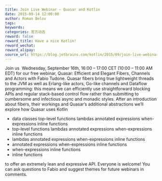 ```yaml
---
title: Join Live Webinar — Quasar and Kotlin
date: 2015-09-14 12:00:00
author: Roman Belov
tags:
keywords:
categories: 官方动态
reward: false
reward_title: Have a nice Kotlin!
reward_wechat:
reward_alipay:
source_url: https://blog.jetbrains.com/kotlin/2015/09/join-live-webinar-quasar-and-kotlin/
---
```


Join us 
Wednesday, September 16th, 16:00 – 17:00 CET (10:00 – 11:00 AM EDT) for our free webinar, Quasar: Efficient and Elegant Fibers, Channels and Actors with Fabio Tudone.
Quasar fibers bring true lightweight threads to the JVM as well as Erlang-like actors, Go-like channels and Dataflow programming: this means we can efficiently use straightforward blocking APIs and regular stack-based control flow rather than submitting to cumbersome and infectious async and monadic styles.
After an introduction about fibers, their workings and Quasar’s additional abstractions we’ll explore how Quasar uses Kotlin

* data classes
 top-level functions
 lambdas
 annotated expressions
 when-expressions
 inline functions
* top-level functions
 lambdas
 annotated expressions
 when-expressions
 inline functions
* lambdas
 annotated expressions
 when-expressions
 inline functions
* annotated expressions
 when-expressions
 inline functions
* when-expressions
 inline functions
* inline functions

to offer an extremely lean and expressive API.
Everyone is welcome!
You can ask questions to Fabio and suggest themes for future webinars in comments.

